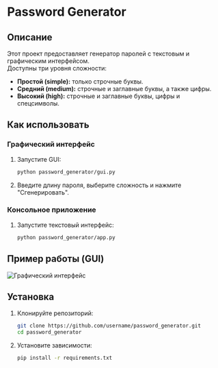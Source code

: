 # Password Generator

## Описание
Этот проект предоставляет генератор паролей с текстовым и графическим интерфейсом.  
Доступны три уровня сложности: 
- **Простой (simple):** только строчные буквы.
- **Средний (medium):** строчные и заглавные буквы, а также цифры.
- **Высокий (high):** строчные и заглавные буквы, цифры и спецсимволы.

## Как использовать

### Графический интерфейс
1. Запустите GUI:
    ```bash
    python password_generator/gui.py
    ```
2. Введите длину пароля, выберите сложность и нажмите "Сгенерировать".  

### Консольное приложение
1. Запустите текстовый интерфейс:
    ```bash
    python password_generator/app.py
    ```

## Пример работы (GUI)

![Графический интерфейс](screenshot.png)

## Установка
1. Клонируйте репозиторий:
    ```bash
    git clone https://github.com/username/password_generator.git
    cd password_generator
    ```
2. Установите зависимости:
    ```bash
    pip install -r requirements.txt
    ```
